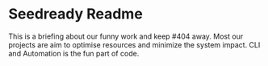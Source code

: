 # Seedready Readme
This is a briefing about our funny work and keep #404 away. 
Most our projects are aim to optimise resources and minimize the system impact. CLI and Automation is the fun part of code. 
